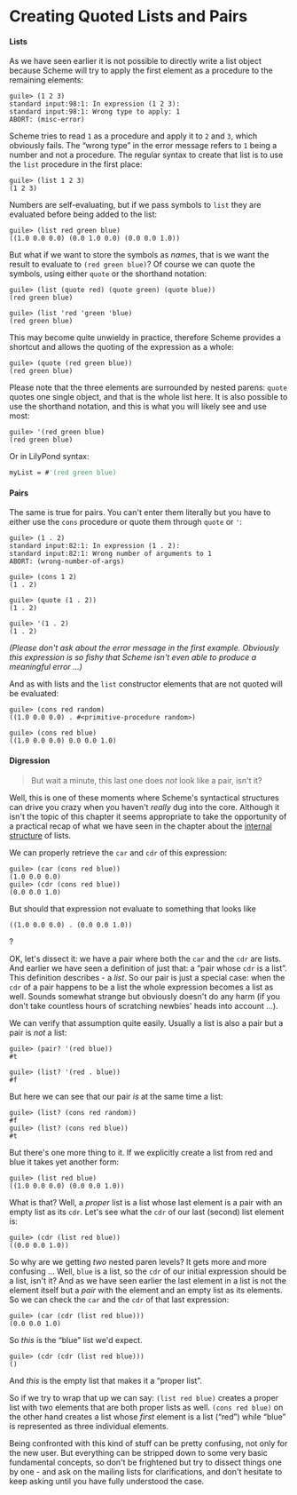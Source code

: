 # Creating Quoted Lists and Pairs

#### Lists

As we have seen earlier it is not possible to directly write a list object
because Scheme will try to apply the first element as a procedure to the
remaining elements:

```
guile> (1 2 3)
standard input:98:1: In expression (1 2 3):
standard input:98:1: Wrong type to apply: 1
ABORT: (misc-error)
```

Scheme tries to read `1` as a procedure and apply it to `2` and `3`, which
obviously fails. The “wrong type” in the error message refers to `1` being a
number and not a procedure.  The regular syntax to create that list is to use
the `list` procedure in the first place:

```
guile> (list 1 2 3)
(1 2 3)
```

Numbers are self-evaluating, but if we pass symbols to `list` they are evaluated
before being added to the list:

```
guile> (list red green blue)
((1.0 0.0 0.0) (0.0 1.0 0.0) (0.0 0.0 1.0))
```

But what if we want to store the symbols as *names*, that is we want the result
to evaluate to `(red green blue)`?  Of course we can quote the symbols, using
either `quote` or the shorthand notation:

```
guile> (list (quote red) (quote green) (quote blue))
(red green blue)

guile> (list 'red 'green 'blue)
(red green blue)
```

This may become quite unwieldy in practice, therefore Scheme provides a shortcut
and allows the quoting of the expression as a whole:

```
guile> (quote (red green blue))
(red green blue)
```

Please note that the three elements are surrounded by nested parens: `quote`
quotes one single object, and that is the whole list here.  It is also possible
to use the shorthand notation, and this is what you will likely see and use
most:

```
guile> '(red green blue)
(red green blue)
```

Or in LilyPond syntax:

```lilypond
myList = #'(red green blue)
```

#### Pairs

The same is true for pairs.  You can't enter them literally but you have to
either use the `cons` procedure or quote them through `quote` or `'`:

```
guile> (1 . 2)
standard input:82:1: In expression (1 . 2):
standard input:82:1: Wrong number of arguments to 1
ABORT: (wrong-number-of-args)

guile> (cons 1 2)
(1 . 2)

guile> (quote (1 . 2))
(1 . 2)

guile> '(1 . 2)
(1 . 2)
```

*(Please don't ask about the error message in the first example. Obviously this
expression is so fishy that Scheme isn't even able to produce a meaningful
error ...)*

And as with lists and the `list` constructor elements that are not quoted will
be evaluated:

```
guile> (cons red random)
((1.0 0.0 0.0) . #<primitive-procedure random>)

guile> (cons red blue)
((1.0 0.0 0.0) 0.0 0.0 1.0)
```

#### Digression

> But wait a minute, this last one does *not* look like a pair, isn't it?

Well, this is one of these moments where Scheme's syntactical structures can
drive you crazy when you haven't *really* dug into the core.  Although it isn't
the topic of this chapter it seems appropriate to take the opportunity of a
practical recap of what we have seen in the chapter about the [internal
structure](../data-types/lists-and-pairs/structure.html) of lists.

We can properly retrieve the `car` and `cdr` of this expression:

```
guile> (car (cons red blue))
(1.0 0.0 0.0)
guile> (cdr (cons red blue))
(0.0 0.0 1.0)
```

But should that expression not evaluate to something that looks like

```
((1.0 0.0 0.0) . (0.0 0.0 1.0))
```

?

OK, let's dissect it: we have a pair where both the `car` and the `cdr` are
lists. And earlier we have seen a definition of just that: a “pair whose `cdr`
is a list”. This definition describes - a *list*.  So our pair is just a special
case: when the `cdr` of a pair happens to be a list the whole expression becomes
a list as well.  Sounds somewhat strange but obviously doesn't do any harm (if
you don't take countless hours of scratching newbies' heads into account ...).

We can verify that assumption quite easily.  Usually a list is also a pair but a
pair is *not* a list:

```
guile> (pair? '(red blue))
#t

guile> (list? '(red . blue))
#f
```

But here we can see that our pair *is* at the same time a list:

```
guile> (list? (cons red random))
#f
guile> (list? (cons red blue))
#t
```

But there's one more thing to it. If we explicitly create a list from red and
blue it takes yet another form:

```
guile> (list red blue)
((1.0 0.0 0.0) (0.0 0.0 1.0))
```

What is that?  Well, a *proper* list is a list whose last element is a pair with
an empty list as its `cdr`.  Let's see what the `cdr` of our last (second) list element is:

```
guile> (cdr (list red blue))
((0.0 0.0 1.0))
```

So why are we getting *two* nested paren levels? It gets more and more confusing ...
Well, `blue` is a list, so the `cdr` of our initial expression should be a list,
isn't it? And as we have seen earlier the last element in a list is not the
element itself but a *pair* with the element and an empty list as its elements.
So we can check the `car` and the `cdr` of that last expression:

```
guile> (car (cdr (list red blue)))
(0.0 0.0 1.0)
```

So *this* is the “blue” list we'd expect.

```
guile> (cdr (cdr (list red blue)))
()
```

And *this* is the empty list that makes it a “proper list”.

So if we try to wrap that up we can say: `(list red blue)` creates a proper list
with two elements that are both proper lists as well. `(cons red blue)` on the
other hand creates a list whose *first* element is a list (“red”) while “blue”
is represented as three individual elements.

Being confronted with this kind of stuff can be pretty confusing, not only for
the new user.  But everything can be stripped down to some very basic
fundamental concepts, so don't be frightened but try to dissect things one by
one - and ask on the mailing lists for clarifications, and don't hesitate to
keep asking until you have fully understood the case.

